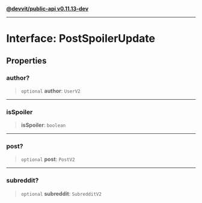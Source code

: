 [**@devvit/public-api v0.11.13-dev**](../../../../README.md)

---

# Interface: PostSpoilerUpdate

## Properties

<a id="author"></a>

### author?

> `optional` **author**: `UserV2`

---

<a id="isspoiler"></a>

### isSpoiler

> **isSpoiler**: `boolean`

---

<a id="post"></a>

### post?

> `optional` **post**: `PostV2`

---

<a id="subreddit"></a>

### subreddit?

> `optional` **subreddit**: `SubredditV2`
